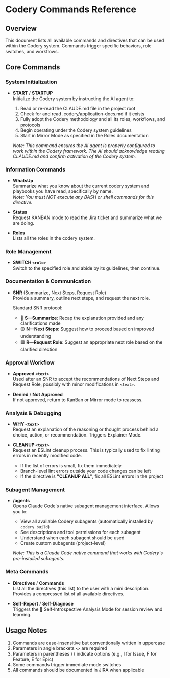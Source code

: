 # Codery Commands Reference

## Overview

This document lists all available commands and directives that can be used within the Codery system. Commands trigger specific behaviors, role switches, and workflows.

## Core Commands

### System Initialization

- **START** / **STARTUP**  
  Initialize the Codery system by instructing the AI agent to:
  1. Read or re-read the CLAUDE.md file in the project root
  2. Check for and read .codery/application-docs.md if it exists
  3. Fully adopt the Codery methodology and all its roles, workflows, and protocols
  4. Begin operating under the Codery system guidelines
  5. Start in Mirror Mode as specified in the Roles documentation
  
  _Note: This command ensures the AI agent is properly configured to work within the Codery framework. The AI should acknowledge reading CLAUDE.md and confirm activation of the Codery system._

### Information Commands

- **WhatsUp**  
  Summarize what you know about the current codery system and playbooks you have read, specifically by name.  
  _Note: You must NOT execute any BASH or shell commands for this directive._

- **Status**  
  Request KANBAN mode to read the Jira ticket and summarize what we are doing.

- **Roles**  
  Lists all the roles in the codery system.

### Role Management

- **SWITCH `<role>`**  
  Switch to the specified role and abide by its guidelines, then continue.

### Documentation & Communication

- **SNR** (Summarize, Next Steps, Request Role)  
  Provide a summary, outline next steps, and request the next role.
  
  Standard SNR protocol:
  - 🔷 **S—Summarize**: Recap the explanation provided and any clarifications made
  - 🟡 **N—Next Steps**: Suggest how to proceed based on improved understanding  
  - 🟩 **R—Request Role**: Suggest an appropriate next role based on the clarified direction

### Approval Workflow

- **Approved `<text>`**  
  Used after an SNR to accept the recommendations of Next Steps and Request Role, possibly with minor modifications in `<text>`.

- **Denied** / **Not Approved**  
  If not approved, return to KanBan or Mirror mode to reassess.

### Analysis & Debugging

- **WHY `<text>`**  
  Request an explanation of the reasoning or thought process behind a choice, action, or recommendation. Triggers Explainer Mode.

- **CLEANUP `<text>`**  
  Request an ESLint cleanup process. This is typically used to fix linting errors in recently modified code.
  - If the list of errors is small, fix them immediately
  - Branch-level lint errors outside your code changes can be left
  - If the directive is **"CLEANUP ALL"**, fix all ESLint errors in the project

### Subagent Management

- **/agents**  
  Opens Claude Code's native subagent management interface. Allows you to:
  - View all available Codery subagents (automatically installed by `codery build`)
  - See descriptions and tool permissions for each subagent
  - Understand when each subagent should be used
  - Create custom subagents (project-level)
  
  _Note: This is a Claude Code native command that works with Codery's pre-installed subagents._

### Meta Commands

- **Directives** / **Commands**  
  List all the directives (this list) to the user with a mini description. Provides a compressed list of all available directives.

- **Self-Report** / **Self-Diagnose**  
  Triggers the 🔬 Self-Introspective Analysis Mode for session review and learning.

## Usage Notes

1. Commands are case-insensitive but conventionally written in uppercase
2. Parameters in angle brackets `<>` are required
3. Parameters in parentheses `()` indicate options (e.g., I for Issue, F for Feature, E for Epic)
4. Some commands trigger immediate mode switches
5. All commands should be documented in JIRA when applicable